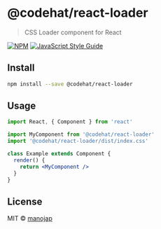 # @codehat/react-loader

> CSS Loader component for React

[![NPM](https://img.shields.io/npm/v/@codehat/react-loader.svg)](https://www.npmjs.com/package/@codehat/react-loader) [![JavaScript Style Guide](https://img.shields.io/badge/code_style-standard-brightgreen.svg)](https://standardjs.com)

## Install

```bash
npm install --save @codehat/react-loader
```

## Usage

```jsx
import React, { Component } from 'react'

import MyComponent from '@codehat/react-loader'
import '@codehat/react-loader/dist/index.css'

class Example extends Component {
  render() {
    return <MyComponent />
  }
}
```

## License

MIT © [manojap](https://github.com/manojap)
